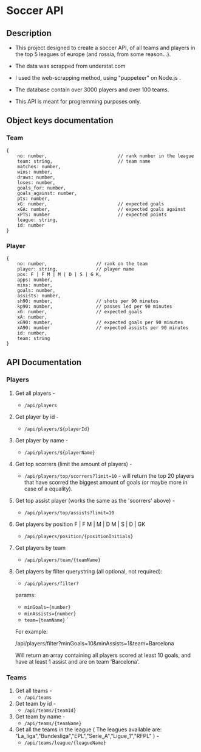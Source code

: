 # Soccer API


## Description

* This project designed to create a soccer API, of all teams and players in the top 5 leagues of europe (and rossia, from some reason...).

* The data was scrapped from understat.com

* I used the web-scrapping method, using "puppeteer" on Node.js .

* The database contain over 3000 players and over 100 teams.

* This API is meant for progremming purposes only.


## Object keys documentation

### Team
```
{
    no: number,                          // rank number in the league 
    team: string,                        // team name
    matches: number,
    wins: number,
    draws: number,
    loses: number,
    goals_for: number,
    goals_against: number,
    pts: number,
    xG: number,                          // expected goals
    xGA: number,                         // expected goals against
    xPTS: number                         // expected points  
    league: string,
    id: number                  
}
```

### Player
```
{
    no: number,                  // rank on the team
    player: string,              // player name
    pos: F | F M | M | D | S | G K,
    apps: number,
    mins: number,
    goals: number,
    assists: number,
    sh90: number,                // shots per 90 minutes
    kp90: number,                // passes led per 90 minutes
    xG: number,                  // expected goals
    xA: number,                  
    xG90: number,                // expected goals per 90 minutes
    xA90: number                 // expected assists per 90 minutes
    id: number,
    team: string
}
```

## API Documentation
### Players

1. Get all players - 
    * `/api/players`
2. Get player by id - 
    * `/api/players/${playerId}`
3. Get player by name - 
    * `/api/players/${playerName}`
4. Get top scorrers (limit the amount of players) - 
    * `/api/players/top/scorrers?limit=10`  - will return the top 20 players that have scorred the biggest amount of goals (or maybe more in case of a equality).
5. Get top assist player (works the same as the 'scorrers' above) - 
    * `/api/players/top/assists?limit=10`
6. Get players by position    F | F M | M | D M | S | D | GK
    * `/api/players/position/{positionInitials}`
7. Get players by team
    * `/api/players/team/{teamName}`
8. Get players by filter querystring (all optional, not required): 
    * `/api/players/filter?`
    
    params:               
    * `minGoals={number}`
    * `minAssists={number}`
    * `team={teamName}`
    `
   
    For example: 
    
    /api/players/filter?minGoals=10&minAssists=1&team=Barcelona

    Will return an array containing all players scored at least 10 goals, and have at least 1 assist and are on team 'Barcelona'. 


### Teams
1. Get all teams - 
    * `/api/teams`
2. Get team by id - 
    * `/api/teams/{teamId}`
3. Get team by name - 
    * `/api/teams/{teamName}`
4. Get all the teams in the league ( The leagues available are: "La_liga","Bundesliga","EPL","Serie_A","Ligue_1","RFPL" ) - 
    * `/api/teams/league/{leagueName}`
